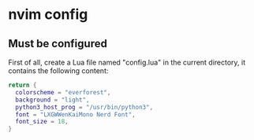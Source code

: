 # nvim config

## Must be configured

First of all, create a Lua file named "config.lua" in the current directory, it contains the following content:

```lua
return {
  colorscheme = "everforest",
  background = "light",
  python3_host_prog = "/usr/bin/python3",
  font = "LXGWWenKaiMono Nerd Font",
  font_size = 18,
}
```
